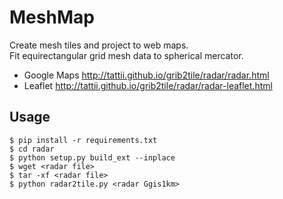 # MeshMap

Create mesh tiles and project to web maps.  
Fit equirectangular grid mesh data to spherical mercator.

+ Google Maps http://tattii.github.io/grib2tile/radar/radar.html
+ Leaflet http://tattii.github.io/grib2tile/radar/radar-leaflet.html

## Usage
```
$ pip install -r requirements.txt
$ cd radar
$ python setup.py build_ext --inplace
$ wget <radar file>
$ tar -xf <radar file>
$ python radar2tile.py <radar Ggis1km>
```


